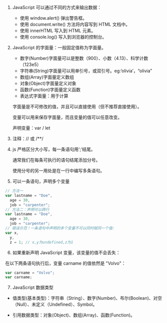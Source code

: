 1. JavaScript 可以通过不同的方式来输出数据：

   - 使用 window.alert() 弹出警告框。
   - 使用 document.write() 方法将内容写到 HTML 文档中。
   - 使用 innerHTML 写入到 HTML 元素。
   - 使用 console.log() 写入到浏览器的控制台。

2. JavaScript 的字面量：一般固定值称为字面量。

   - 数字(Number)字面量可以是整数（900）、小数（4.13）、科学计数（123e5）
   - 字符串(String)字面量可以用单引号，或双引号。eg:‘olivia’，“olivia”
   - 数组(Array)字面量定义数组
   - 对象(Object)字面量定义对象
   - 函数(Function)字面量定义函数
   - 表达式字面量：用于计算

   字面量是不可修改的值，并且可以直接使用（但不推荐直接使用）。

   变量可以用来保存字面量，而且变量的值可以任意改变。

   声明变量：var / let

3. 注释：// 或 /\*\*/
4. js 严格区分大小写，每一条语句用‘;’结尾。

   通常我们在每条可执行的语句结尾添加分号。

   使用分号的另一用处是在一行中编写多条语句。

5. 可以一条语句，声明多个变量

```javascript
// 方法一
var lastname = "Doe",
  age = 30,
  job = "carpenter";
// 方法二：声明可以跨行
var lastname = "Doe",
  age = 30,
  job = "carpenter";
// 错误示范！一条语句中声明的多个变量不可以同时赋同一个值:
var x,
  y,
  z = 1; // x,y为undefined,z为1
```

6. 如果重新声明 JavaScript 变量，该变量的值不会丢失：

在以下两条语句执行后，变量 carname 的值依然是 "Volvo"：

```javascript
var carname = "Volvo";
var carname;
```

7. JavaScript 数据类型

- 值类型(基本类型)：字符串（String）、数字(Number)、布尔(Boolean)、对空（Null）、未定义（Undefined）、Symbol。

- 引用数据类型：对象(Object)、数组(Array)、函数(Function)。
